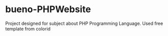 # bueno-PHPWebsite
Project designed for subject about PHP Programming Language.
Used free template from colorid

